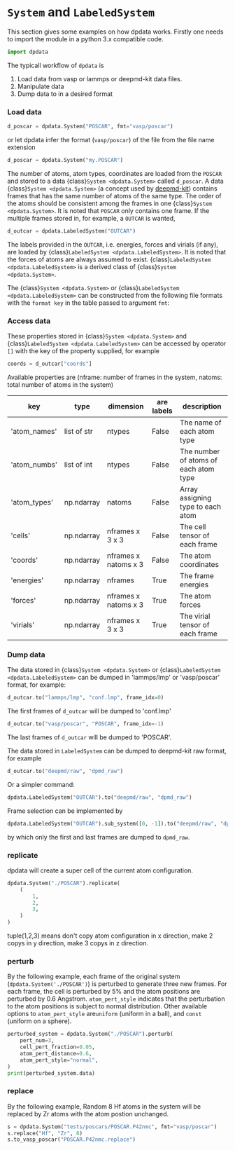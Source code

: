 # `System` and `LabeledSystem`

This section gives some examples on how dpdata works. Firstly one needs to import the module in a python 3.x compatible code.
```python
import dpdata
```
The typicall workflow of `dpdata` is

1. Load data from vasp or lammps or deepmd-kit data files.
2. Manipulate data
3. Dump data to in a desired format


### Load data
```python
d_poscar = dpdata.System("POSCAR", fmt="vasp/poscar")
```
or let dpdata infer the format (`vasp/poscar`) of the file from the file name extension
```python
d_poscar = dpdata.System("my.POSCAR")
```
The number of atoms, atom types, coordinates are loaded from the `POSCAR` and stored to a data {class}`System <dpdata.System>` called `d_poscar`.
A data {class}`System <dpdata.System>` (a concept used by [deepmd-kit](https://github.com/deepmodeling/deepmd-kit)) contains frames that has the same number of atoms of the same type. The order of the atoms should be consistent among the frames in one {class}`System <dpdata.System>`.
It is noted that `POSCAR` only contains one frame.
If the multiple frames stored in, for example, a `OUTCAR` is wanted,
```python
d_outcar = dpdata.LabeledSystem("OUTCAR")
```
The labels provided in the `OUTCAR`, i.e. energies, forces and virials (if any), are loaded by {class}`LabeledSystem <dpdata.LabeledSystem>`. It is noted that the forces of atoms are always assumed to exist. {class}`LabeledSystem <dpdata.LabeledSystem>` is a derived class of {class}`System <dpdata.System>`.

The {class}`System <dpdata.System>` or {class}`LabeledSystem <dpdata.LabeledSystem>` can be constructed from the following file formats with the `format key` in the table passed to argument `fmt`:



### Access data
These properties stored in {class}`System <dpdata.System>` and {class}`LabeledSystem <dpdata.LabeledSystem>` can be accessed by operator `[]` with the key of the property supplied, for example
```python
coords = d_outcar["coords"]
```
Available properties are (nframe: number of frames in the system, natoms: total number of atoms in the system)

| key		|  type		| dimension		| are labels	| description
| ---		| ---		| ---			| ---		| ---
| 'atom_names'	| list of str	| ntypes		| False		| The name of each atom type
| 'atom_numbs'	| list of int	| ntypes		| False		| The number of atoms of each atom type
| 'atom_types'	| np.ndarray	| natoms		| False		| Array assigning type to each atom
| 'cells'	| np.ndarray	| nframes x 3 x 3	| False		| The cell tensor of each frame
| 'coords'	| np.ndarray	| nframes x natoms x 3	| False		| The atom coordinates
| 'energies'	| np.ndarray	| nframes		| True		| The frame energies
| 'forces'	| np.ndarray	| nframes x natoms x 3	| True		| The atom forces
| 'virials'	| np.ndarray	| nframes x 3 x 3	| True		| The virial tensor of each frame


### Dump data
The data stored in {class}`System <dpdata.System>` or {class}`LabeledSystem <dpdata.LabeledSystem>` can be dumped in 'lammps/lmp' or 'vasp/poscar' format, for example:
```python
d_outcar.to("lammps/lmp", "conf.lmp", frame_idx=0)
```
The first frames of `d_outcar` will be dumped to 'conf.lmp'
```python
d_outcar.to("vasp/poscar", "POSCAR", frame_idx=-1)
```
The last frames of `d_outcar` will be dumped to 'POSCAR'.

The data stored in `LabeledSystem` can be dumped to deepmd-kit raw format, for example
```python
d_outcar.to("deepmd/raw", "dpmd_raw")
```
Or a simpler command:
```python
dpdata.LabeledSystem("OUTCAR").to("deepmd/raw", "dpmd_raw")
```
Frame selection can be implemented by
```python
dpdata.LabeledSystem("OUTCAR").sub_system([0, -1]).to("deepmd/raw", "dpmd_raw")
```
by which only the first and last frames are dumped to `dpmd_raw`.


### replicate
dpdata will create a super cell of the current atom configuration.
```python
dpdata.System("./POSCAR").replicate(
    (
        1,
        2,
        3,
    )
)
```
tuple(1,2,3) means don't copy atom configuration in x direction, make 2 copys in y direction, make 3 copys in z direction.


### perturb
By the following example, each frame of the original system (`dpdata.System('./POSCAR')`) is perturbed to generate three new frames. For each frame, the cell is perturbed by 5% and the atom positions are perturbed by 0.6 Angstrom. `atom_pert_style` indicates that the perturbation to the atom positions is subject to normal distribution. Other available options to `atom_pert_style` are`uniform` (uniform in a ball), and `const` (uniform on a sphere).
```python
perturbed_system = dpdata.System("./POSCAR").perturb(
    pert_num=3,
    cell_pert_fraction=0.05,
    atom_pert_distance=0.6,
    atom_pert_style="normal",
)
print(perturbed_system.data)
```

### replace
By the following example, Random 8 Hf atoms in the system will be replaced by Zr atoms with the atom postion unchanged.
```python
s = dpdata.System("tests/poscars/POSCAR.P42nmc", fmt="vasp/poscar")
s.replace("Hf", "Zr", 8)
s.to_vasp_poscar("POSCAR.P42nmc.replace")
```
